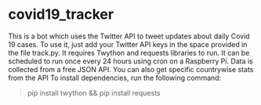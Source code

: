 # covid19_tracker
This is a bot which uses the Twitter API to tweet updates about daily Covid 19 cases.
To use it, just add your Twitter API keys in the space provided in the file track.py.
It requires Twython and requests libraries to run.
It can be scheduled to run once every 24 hours using cron on a Raspberry Pi.
Data is collected from a free JSON API. You can also get specific countrywise stats from the API
To install dependencies, run the following command:
>pip install twython && pip install requests
